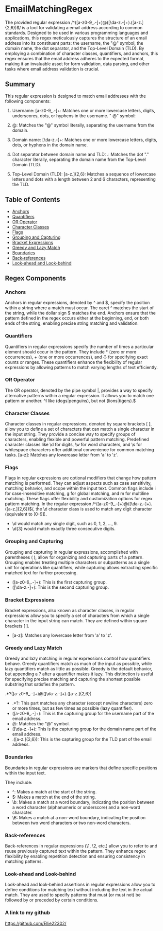 # EmailMatchingRegex

The provided regular expression /^([a-z0-9_.-]+)@([\da-z.-]+)\.([a-z.]{2,6})$/ is a tool for validating a email address according to common standards. Designed to be used in various programming languages and applications, this regex meticulously captures the structure of an email address into its constituent parts: the username, the "@" symbol, the domain name, the dot separator, and the Top-Level Domain (TLD). By employing a combination of character classes, quantifiers, and anchors, this regex ensures that the email address adheres to the expected format, making it an invaluable asset for form validation, data parsing, and other tasks where email address validation is crucial.

## Summary

This regular expression is designed to match email addresses with the following components:

1. Username:
   [a-z0-9_.-]+: Matches one or more lowercase letters, digits, underscores, dots, or hyphens in the username.
   " @" symbol:

2. @:
   Matches the "@" symbol literally, separating the username from the domain.

3. Domain name:
   [\da-z.-]+: Matches one or more lowercase letters, digits, dots, or hyphens in the domain name.

4. Dot separator between domain name and TLD:
   \.: Matches the dot "." character literally, separating the domain name from the Top-Level Domain (TLD).
5. Top-Level Domain (TLD):
   [a-z.]{2,6}: Matches a sequence of lowercase letters and dots with a length between 2 and 6 characters, representing the TLD.

## Table of Contents

- [Anchors](#anchors)
- [Quantifiers](#quantifiers)
- [OR Operator](#or-operator)
- [Character Classes](#character-classes)
- [Flags](#flags)
- [Grouping and Capturing](#grouping-and-capturing)
- [Bracket Expressions](#bracket-expressions)
- [Greedy and Lazy Match](#greedy-and-lazy-match)
- [Boundaries](#boundaries)
- [Back-references](#back-references)
- [Look-ahead and Look-behind](#look-ahead-and-look-behind)

## Regex Components

### Anchors

Anchors in regular expressions, denoted by ^ and $, specify the position within a string where a match must occur. The caret ^ matches the start of the string, while the dollar sign $ matches the end. Anchors ensure that the pattern defined in the regex occurs either at the beginning, end, or both ends of the string, enabling precise string matching and validation.

### Quantifiers

Quantifiers in regular expressions specify the number of times a particular element should occur in the pattern. They include \* (zero or more occurrences), + (one or more occurrences), and {} for specifying exact counts or ranges. These quantifiers enhance the flexibility of regular expressions by allowing patterns to match varying lengths of text efficiently.

### OR Operator

The OR operator, denoted by the pipe symbol |, provides a way to specify alternative patterns within a regular expression. It allows you to match one pattern or another.
^I like (dogs|penguins), but not (lions|tigers).$

### Character Classes

Character classes in regular expressions, denoted by square brackets [ ], allow you to define a set of characters that can match a single character in the input string. They provide a concise way to specify groups of characters, enabling flexible and powerful pattern matching. Predefined character classes like \d for digits, \w for word characters, and \s for whitespace characters offer additional convenience for common matching tasks.
[a-z]: Matches any lowercase letter from 'a' to 'z'.

### Flags

Flags in regular expressions are optional modifiers that change how pattern matching is performed. They can adjust aspects such as case sensitivity, matching behavior, and scope within the input text. Common flags include i for case-insensitive matching, g for global matching, and m for multiline matching. These flags offer flexibility and customization options for regex pattern matching. 
In the regular expression /^([a-z0-9_.-]+)@([\da-z.-]+)\.([a-z.]{2,6})$/, the \d character class is used to match any digit character (equivalent to [0-9]).

- \d would match any single digit, such as 0, 1, 2, ..., 9.
- \d{3} would match exactly three consecutive digits.

### Grouping and Capturing

Grouping and capturing in regular expressions, accomplished with parentheses ( ), allow for organizing and capturing parts of a pattern. Grouping enables treating multiple characters or subpatterns as a single unit for operations like quantifiers, while capturing allows extracting specific matched text for further processing.

- ([a-z0-9_.-]+): This is the first capturing group.
- ([\da-z.-]+): This is the second capturing group.

### Bracket Expressions

Bracket expressions, also known as character classes, in regular expressions allow you to specify a set of characters from which a single character in the input string can match. They are defined within square brackets [ ]. 

- [a-z]: Matches any lowercase letter from 'a' to 'z'.

### Greedy and Lazy Match

Greedy and lazy matching in regular expressions control how quantifiers behave. Greedy quantifiers match as much of the input as possible, while lazy quantifiers match as little as possible. Greedy is the default behavior, but appending a ? after a quantifier makes it lazy. This distinction is useful for specifying precise matching and capturing the shortest possible substring that satisfies the pattern.

.*?([a-z0-9_.-]+)@([\da-z.-]+)\.([a-z.]{2,6})

- .*?: This part matches any character (except newline characters) zero or more times, but as few times as possible (lazy quantifier).
- ([a-z0-9_.-]+): This is the capturing group for the username part of the email address.
- @: Matches the "@" symbol.
- ([\da-z.-]+): This is the capturing group for the domain name part of the email address.
- \.([a-z.]{2,6}): This is the capturing group for the TLD part of the email address.

### Boundaries

Boundaries in regular expressions are markers that define specific positions within the input text.

They include:
- ^: Makes a match at the start of the string.
- $: Makes a match at the end of the string.
- \b: Makes a match at a word boundary, indicating the position between a word character (alphanumeric or underscore) and a non-word character.
- \B: Makes a match at a non-word boundary, indicating the position between two word characters or two non-word characters.

### Back-references

Back-references in regular expressions (\1, \2, etc.) allow you to refer to and reuse previously captured text within the pattern. They enhance regex flexibility by enabling repetition detection and ensuring consistency in matching patterns.

### Look-ahead and Look-behind

Look-ahead and look-behind assertions in regular expressions allow you to define conditions for matching text without including the text in the actual match. They are used to specify patterns that must (or must not) be followed by or preceded by certain conditions.

### A link to my github

https://github.com/Ellie22302/
